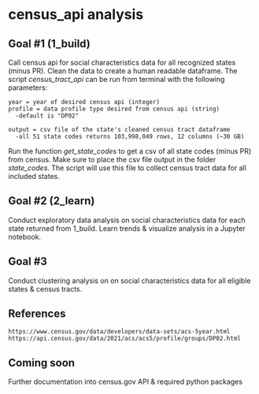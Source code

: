 # census_api analysis

## Goal #1 (1_build)

Call census api for social characteristics data for all recognized states (minus PR). Clean the data to create a human readable dataframe. The script _census_tract_api_ can be run from terminal with the following parameters:

```
year = year of desired census api (integer)
profile = data profile type desired from census api (string)
  -default is "DP02"

output = csv file of the state's cleaned census tract dataframe
  -all 51 state codes returns 103,998,049 rows, 12 columns (~30 GB)
```

Run the function _get_state_codes_ to get a csv of all state codes (minus PR) from census. Make sure to place the csv file output in the folder _state_codes_. The script will use this file to collect census tract data for all included states.

## Goal #2 (2_learn)
Conduct exploratory data analysis on social characteristics data for each state returned from 1_build. Learn trends & visualize analysis in a Jupyter notebook.

## Goal #3
Conduct clustering analysis on on social characteristics data for all eligible states & census tracts.

## References
```
https://www.census.gov/data/developers/data-sets/acs-5year.html
https://api.census.gov/data/2021/acs/acs5/profile/groups/DP02.html
```

## Coming soon

Further documentation into census.gov API & required python packages


